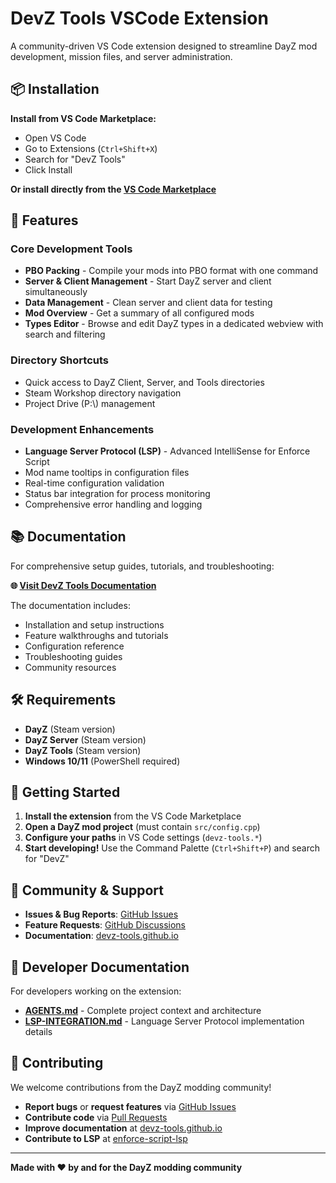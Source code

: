 # DevZ Tools VSCode Extension

A community-driven VS Code extension designed to streamline DayZ mod development, mission files, and server administration.

## 📦 Installation

**Install from VS Code Marketplace:**
- Open VS Code
- Go to Extensions (`Ctrl+Shift+X`)
- Search for "DevZ Tools"
- Click Install

**Or install directly from the [VS Code Marketplace](https://marketplace.visualstudio.com/items?itemName=devz-tools.devz-tools)**

## 🚀 Features

### Core Development Tools
- **PBO Packing** - Compile your mods into PBO format with one command
- **Server & Client Management** - Start DayZ server and client simultaneously
- **Data Management** - Clean server and client data for testing
- **Mod Overview** - Get a summary of all configured mods
- **Types Editor** - Browse and edit DayZ types in a dedicated webview with search and filtering

### Directory Shortcuts
- Quick access to DayZ Client, Server, and Tools directories
- Steam Workshop directory navigation
- Project Drive (P:\\) management

### Development Enhancements
- **Language Server Protocol (LSP)** - Advanced IntelliSense for Enforce Script
- Mod name tooltips in configuration files
- Real-time configuration validation
- Status bar integration for process monitoring
- Comprehensive error handling and logging

## 📚 Documentation

For comprehensive setup guides, tutorials, and troubleshooting:

**🌐 [Visit DevZ Tools Documentation](https://devz-tools.github.io/)**

The documentation includes:
- Installation and setup instructions
- Feature walkthroughs and tutorials
- Configuration reference
- Troubleshooting guides
- Community resources

## 🛠️ Requirements

- **DayZ** (Steam version)
- **DayZ Server** (Steam version)
- **DayZ Tools** (Steam version)
- **Windows 10/11** (PowerShell required)

## 🎯 Getting Started

1. **Install the extension** from the VS Code Marketplace
2. **Open a DayZ mod project** (must contain `src/config.cpp`)
3. **Configure your paths** in VS Code settings (`devz-tools.*`)
4. **Start developing!** Use the Command Palette (`Ctrl+Shift+P`) and search for "DevZ"

## 💬 Community & Support

- **Issues & Bug Reports**: [GitHub Issues](https://github.com/devz-tools/vscode-extension/issues)
- **Feature Requests**: [GitHub Discussions](https://github.com/orgs/devz-tools/discussions/categories/ideas)
- **Documentation**: [devz-tools.github.io](https://devz-tools.github.io/)

## 🔧 Developer Documentation

For developers working on the extension:

- **[AGENTS.md](AGENTS.md)** - Complete project context and architecture
- **[LSP-INTEGRATION.md](LSP-INTEGRATION.md)** - Language Server Protocol implementation details

## 🤝 Contributing

We welcome contributions from the DayZ modding community! 

- **Report bugs** or **request features** via [GitHub Issues](https://github.com/devz-tools/vscode-extension/issues)
- **Contribute code** via [Pull Requests](https://github.com/devz-tools/vscode-extension/pulls)
- **Improve documentation** at [devz-tools.github.io](https://github.com/devz-tools/devz-tools.github.io)
- **Contribute to LSP** at [enforce-script-lsp](https://github.com/devz-tools/enforce-script-lsp)

---

**Made with ❤️ by and for the DayZ modding community**
